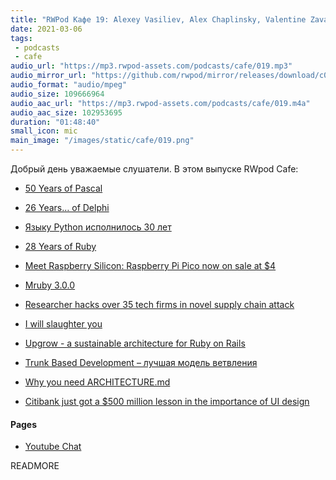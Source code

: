 ```yaml
---
title: "RWPod Кафе 19: Alexey Vasiliev, Alex Chaplinsky, Valentine Zavadskiy"
date: 2021-03-06
tags:
 - podcasts
 - cafe
audio_url: "https://mp3.rwpod-assets.com/podcasts/cafe/019.mp3"
audio_mirror_url: "https://github.com/rwpod/mirror/releases/download/c019/019.mp3"
audio_format: "audio/mpeg"
audio_size: 109666964
audio_aac_url: "https://mp3.rwpod-assets.com/podcasts/cafe/019.m4a"
audio_aac_size: 102953695
duration: "01:48:40"
small_icon: mic
main_image: "/images/static/cafe/019.png"
---
```


Добрый день уважаемые слушатели. В этом выпуске RWpod Cafe:

 - [50 Years of Pascal](https://cacm.acm.org/magazines/2021/3/250705-50-years-of-pascal/fulltext)
 - [26 Years… of Delphi](https://blogs.embarcadero.com/26-years-of-delphi/)
 - [Языку Python исполнилось 30 лет](https://www.opennet.ru/opennews/art.shtml?num=54627)
 - [28 Years of Ruby](https://twitter.com/yukihiro_matz/status/1364559848906498049)

 - [Meet Raspberry Silicon: Raspberry Pi Pico now on sale at $4](https://www.raspberrypi.org/blog/raspberry-pi-silicon-pico-now-on-sale/)
 - [Mruby 3.0.0](https://mruby.org/releases/2021/03/05/mruby-3.0.0-released.html)

 - [Researcher hacks over 35 tech firms in novel supply chain attack](https://www.bleepingcomputer.com/news/security/researcher-hacks-over-35-tech-firms-in-novel-supply-chain-attack/)

 - [I will slaughter you](https://daniel.haxx.se/blog/2021/02/19/i-will-slaughter-you/)

 - [Upgrow - a sustainable architecture for Ruby on Rails](https://upgrow.shopify.io/)

 - [Trunk Based Development – лучшая модель ветвления](https://m.habr.com/ru/post/519314/)

 - [Why you need ARCHITECTURE.md](https://matklad.github.io//2021/02/06/ARCHITECTURE.md.html)

 - [Citibank just got a $500 million lesson in the importance of UI design](https://arstechnica.com/tech-policy/2021/02/citibank-just-got-a-500-million-lesson-in-the-importance-of-ui-design/)

#### Pages

 - [Youtube Chat](https://youtu.be/UM4ETbyHH_4)

READMORE

